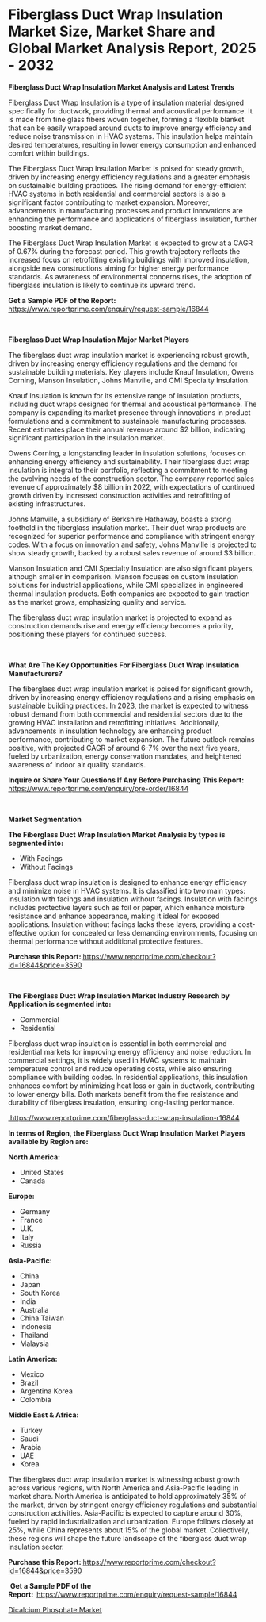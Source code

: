<p><h1>Fiberglass Duct Wrap Insulation Market Size, Market Share and Global Market Analysis Report, 2025 - 2032</h1></p><p><strong>Fiberglass Duct Wrap Insulation Market Analysis and Latest Trends</strong></p>
<p><p>Fiberglass Duct Wrap Insulation is a type of insulation material designed specifically for ductwork, providing thermal and acoustical performance. It is made from fine glass fibers woven together, forming a flexible blanket that can be easily wrapped around ducts to improve energy efficiency and reduce noise transmission in HVAC systems. This insulation helps maintain desired temperatures, resulting in lower energy consumption and enhanced comfort within buildings.</p><p>The Fiberglass Duct Wrap Insulation Market is poised for steady growth, driven by increasing energy efficiency regulations and a greater emphasis on sustainable building practices. The rising demand for energy-efficient HVAC systems in both residential and commercial sectors is also a significant factor contributing to market expansion. Moreover, advancements in manufacturing processes and product innovations are enhancing the performance and applications of fiberglass insulation, further boosting market demand.</p><p>The Fiberglass Duct Wrap Insulation Market is expected to grow at a CAGR of 0.67% during the forecast period. This growth trajectory reflects the increased focus on retrofitting existing buildings with improved insulation, alongside new constructions aiming for higher energy performance standards. As awareness of environmental concerns rises, the adoption of fiberglass insulation is likely to continue its upward trend.</p></p>
<p><strong>Get a Sample PDF of the Report:&nbsp;</strong> <a href="https://www.reportprime.com/enquiry/request-sample/16844?utm_campaign=3130&utm_medium=2&utm_source=Github&utm_content=ia&utm_term=18032025&utm_id=fiberglass-duct-wrap-insulation">https://www.reportprime.com/enquiry/request-sample/16844</a></p>
<p>&nbsp;</p>
<p><strong>Fiberglass Duct Wrap Insulation Major Market Players</strong></p>
<p><p>The fiberglass duct wrap insulation market is experiencing robust growth, driven by increasing energy efficiency regulations and the demand for sustainable building materials. Key players include Knauf Insulation, Owens Corning, Manson Insulation, Johns Manville, and CMI Specialty Insulation.</p><p>Knauf Insulation is known for its extensive range of insulation products, including duct wraps designed for thermal and acoustical performance. The company is expanding its market presence through innovations in product formulations and a commitment to sustainable manufacturing processes. Recent estimates place their annual revenue around $2 billion, indicating significant participation in the insulation market.</p><p>Owens Corning, a longstanding leader in insulation solutions, focuses on enhancing energy efficiency and sustainability. Their fiberglass duct wrap insulation is integral to their portfolio, reflecting a commitment to meeting the evolving needs of the construction sector. The company reported sales revenue of approximately $8 billion in 2022, with expectations of continued growth driven by increased construction activities and retrofitting of existing infrastructures.</p><p>Johns Manville, a subsidiary of Berkshire Hathaway, boasts a strong foothold in the fiberglass insulation market. Their duct wrap products are recognized for superior performance and compliance with stringent energy codes. With a focus on innovation and safety, Johns Manville is projected to show steady growth, backed by a robust sales revenue of around $3 billion.</p><p>Manson Insulation and CMI Specialty Insulation are also significant players, although smaller in comparison. Manson focuses on custom insulation solutions for industrial applications, while CMI specializes in engineered thermal insulation products. Both companies are expected to gain traction as the market grows, emphasizing quality and service.</p><p>The fiberglass duct wrap insulation market is projected to expand as construction demands rise and energy efficiency becomes a priority, positioning these players for continued success.</p></p>
<p>&nbsp;</p>
<p><strong>What Are The Key Opportunities For Fiberglass Duct Wrap Insulation Manufacturers?</strong></p>
<p><p>The fiberglass duct wrap insulation market is poised for significant growth, driven by increasing energy efficiency regulations and a rising emphasis on sustainable building practices. In 2023, the market is expected to witness robust demand from both commercial and residential sectors due to the growing HVAC installation and retrofitting initiatives. Additionally, advancements in insulation technology are enhancing product performance, contributing to market expansion. The future outlook remains positive, with projected CAGR of around 6-7% over the next five years, fueled by urbanization, energy conservation mandates, and heightened awareness of indoor air quality standards.</p></p>
<p><strong>Inquire or Share Your Questions If Any Before Purchasing This Report:</strong> <a href="https://www.reportprime.com/enquiry/pre-order/16844?utm_campaign=3130&utm_medium=2&utm_source=Github&utm_content=ia&utm_term=18032025&utm_id=fiberglass-duct-wrap-insulation">https://www.reportprime.com/enquiry/pre-order/16844</a></p>
<p>&nbsp;</p>
<p><strong>Market Segmentation</strong></p>
<p><strong>The Fiberglass Duct Wrap Insulation Market Analysis by types is segmented into:</strong></p>
<p><ul><li>With Facings</li><li>Without Facings</li></ul></p>
<p><p>Fiberglass duct wrap insulation is designed to enhance energy efficiency and minimize noise in HVAC systems. It is classified into two main types: insulation with facings and insulation without facings. Insulation with facings includes protective layers such as foil or paper, which enhance moisture resistance and enhance appearance, making it ideal for exposed applications. Insulation without facings lacks these layers, providing a cost-effective option for concealed or less demanding environments, focusing on thermal performance without additional protective features.</p></p>
<p><strong>Purchase this Report:&nbsp;</strong><a href="https://www.reportprime.com/checkout?id=16844&price=3590&utm_campaign=3130&utm_medium=2&utm_source=Github&utm_content=ia&utm_term=18032025&utm_id=fiberglass-duct-wrap-insulation">https://www.reportprime.com/checkout?id=16844&price=3590</a></p>
<p>&nbsp;</p>
<p><strong>The Fiberglass Duct Wrap Insulation Market Industry Research by Application is segmented into:</strong></p>
<p><ul><li>Commercial</li><li>Residential</li></ul></p>
<p><p>Fiberglass duct wrap insulation is essential in both commercial and residential markets for improving energy efficiency and noise reduction. In commercial settings, it is widely used in HVAC systems to maintain temperature control and reduce operating costs, while also ensuring compliance with building codes. In residential applications, this insulation enhances comfort by minimizing heat loss or gain in ductwork, contributing to lower energy bills. Both markets benefit from the fire resistance and durability of fiberglass insulation, ensuring long-lasting performance.</p></p>
<p><a href="https://www.reportprime.com/fiberglass-duct-wrap-insulation-r16844?utm_campaign=3130&utm_medium=2&utm_source=Github&utm_content=ia&utm_term=18032025&utm_id=fiberglass-duct-wrap-insulation">&nbsp;https://www.reportprime.com/fiberglass-duct-wrap-insulation-r16844</a></p>
<p><strong>In terms of Region, the Fiberglass Duct Wrap Insulation Market Players available by Region are:</strong></p>
<p>
    <p> <strong> North America: </strong>
        <ul>
            <li>United States</li>
            <li>Canada</li>
        </ul>
        </p> 
    <p> <strong> Europe: </strong>
        <ul>
            <li>Germany</li>
            <li>France</li>
            <li>U.K.</li>
            <li>Italy</li>
            <li>Russia</li>
        </ul>
        </p> 
    <p> <strong> Asia-Pacific: </strong>
        <ul>
            <li>China</li>
            <li>Japan</li>
            <li>South Korea</li>
            <li>India</li>
            <li>Australia</li>
            <li>China Taiwan</li>
            <li>Indonesia</li>
            <li>Thailand</li>
            <li>Malaysia</li>
        </ul>
        </p> 
    <p> <strong> Latin America: </strong>
        <ul>
            <li>Mexico</li>
            <li>Brazil</li>
            <li>Argentina Korea</li>
            <li>Colombia</li>
        </ul>
        </p> 
    <p> <strong> Middle East & Africa: </strong>
        <ul>
            <li>Turkey</li>
            <li>Saudi</li>
            <li>Arabia</li>
            <li>UAE</li>
            <li>Korea</li>
        </ul>
    </p>
    </p>
<p><p>The fiberglass duct wrap insulation market is witnessing robust growth across various regions, with North America and Asia-Pacific leading in market share. North America is anticipated to hold approximately 35% of the market, driven by stringent energy efficiency regulations and substantial construction activities. Asia-Pacific is expected to capture around 30%, fueled by rapid industrialization and urbanization. Europe follows closely at 25%, while China represents about 15% of the global market. Collectively, these regions will shape the future landscape of the fiberglass duct wrap insulation sector.</p></p>
<p><strong>Purchase this Report: </strong><a href="https://www.reportprime.com/checkout?id=16844&price=3590&utm_campaign=3130&utm_medium=2&utm_source=Github&utm_content=ia&utm_term=18032025&utm_id=fiberglass-duct-wrap-insulation">https://www.reportprime.com/checkout?id=16844&price=3590</a></p>
<p>&nbsp;<strong>Get a Sample PDF of the Report:&nbsp;&nbsp;</strong><a href="https://www.reportprime.com/enquiry/request-sample/16844?utm_campaign=3130&utm_medium=2&utm_source=Github&utm_content=ia&utm_term=18032025&utm_id=fiberglass-duct-wrap-insulation">https://www.reportprime.com/enquiry/request-sample/16844</a></p>
<p><strong></strong></p>
<p><p><a href="https://github.com/voigttyagi/Market-Research-Report-List-1/blob/main/dicalcium-phosphate-market.md?utm_campaign=3130&utm_medium=2&utm_source=Github&utm_content=ia&utm_term=18032025&utm_id=fiberglass-duct-wrap-insulation">Dicalcium Phosphate Market</a></p></p>